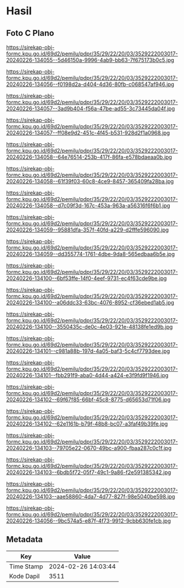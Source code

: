 # Hasil

## Foto C Plano

https://sirekap-obj-formc.kpu.go.id/69d2/pemilu/pdpr/35/29/22/20/03/3529222003017-20240226-134055--5d46150a-9996-4ab9-bb63-7f675173b0c5.jpg

https://sirekap-obj-formc.kpu.go.id/69d2/pemilu/pdpr/35/29/22/20/03/3529222003017-20240226-134056--f0198d2a-d404-4d36-80fb-c068547af946.jpg

https://sirekap-obj-formc.kpu.go.id/69d2/pemilu/pdpr/35/29/22/20/03/3529222003017-20240226-134057--3ad9b404-f56a-47be-ad55-3c73445da04f.jpg

https://sirekap-obj-formc.kpu.go.id/69d2/pemilu/pdpr/35/29/22/20/03/3529222003017-20240226-134057--ff08e9d2-451c-4f45-b531-928d2f1a0968.jpg

https://sirekap-obj-formc.kpu.go.id/69d2/pemilu/pdpr/35/29/22/20/03/3529222003017-20240226-134058--64e76514-253b-417f-86fa-e578bdaeaa0b.jpg

https://sirekap-obj-formc.kpu.go.id/69d2/pemilu/pdpr/35/29/22/20/03/3529222003017-20240226-134058--61f39f03-60c8-4ce9-8457-365409fa28ba.jpg

https://sirekap-obj-formc.kpu.go.id/69d2/pemilu/pdpr/35/29/22/20/03/3529222003017-20240226-134058--d7c09f3d-167c-453a-963a-a56316f6f6b1.jpg

https://sirekap-obj-formc.kpu.go.id/69d2/pemilu/pdpr/35/29/22/20/03/3529222003017-20240226-134059--95881dfa-357f-40fd-a229-d2fffe596090.jpg

https://sirekap-obj-formc.kpu.go.id/69d2/pemilu/pdpr/35/29/22/20/03/3529222003017-20240226-134059--dd355774-1761-4dbe-9da8-565edbaa6b5e.jpg

https://sirekap-obj-formc.kpu.go.id/69d2/pemilu/pdpr/35/29/22/20/03/3529222003017-20240226-134100--6bf53ffe-14f0-4eef-9731-ec4f63cde9be.jpg

https://sirekap-obj-formc.kpu.go.id/69d2/pemilu/pdpr/35/29/22/20/03/3529222003017-20240226-134100--a06ddc33-63bc-4076-8952-cf36ebed1ab5.jpg

https://sirekap-obj-formc.kpu.go.id/69d2/pemilu/pdpr/35/29/22/20/03/3529222003017-20240226-134100--3550435c-de0c-4e03-921e-48138fe1ed9b.jpg

https://sirekap-obj-formc.kpu.go.id/69d2/pemilu/pdpr/35/29/22/20/03/3529222003017-20240226-134101--c981a88b-197d-4a05-baf3-5c4cf7793dee.jpg

https://sirekap-obj-formc.kpu.go.id/69d2/pemilu/pdpr/35/29/22/20/03/3529222003017-20240226-134101--fbb291f9-aba0-4d44-a424-e3f9fd9f1946.jpg

https://sirekap-obj-formc.kpu.go.id/69d2/pemilu/pdpr/35/29/22/20/03/3529222003017-20240226-134102--69f67f85-66bf-45c8-8775-d65653d71f06.jpg

https://sirekap-obj-formc.kpu.go.id/69d2/pemilu/pdpr/35/29/22/20/03/3529222003017-20240226-134102--62e1161b-b79f-48b8-bc07-a3faf49b39fe.jpg

https://sirekap-obj-formc.kpu.go.id/69d2/pemilu/pdpr/35/29/22/20/03/3529222003017-20240226-134103--79705e22-0670-49bc-a900-fbaa287c0c1f.jpg

https://sirekap-obj-formc.kpu.go.id/69d2/pemilu/pdpr/35/29/22/20/03/3529222003017-20240226-134103--6bdb5f72-05f7-49c1-9a86-f2e591385342.jpg

https://sirekap-obj-formc.kpu.go.id/69d2/pemilu/pdpr/35/29/22/20/03/3529222003017-20240226-134103--aae58860-4da7-4d77-827f-98e5040be598.jpg

https://sirekap-obj-formc.kpu.go.id/69d2/pemilu/pdpr/35/29/22/20/03/3529222003017-20240226-134056--9bc574a5-e87f-4f73-9912-9cbb630fe1cb.jpg


## Metadata

| Key        | Value               |
| ---------- | ------------------- |
| Time Stamp | 2024-02-26 14:03:44 |
| Kode Dapil | 3511                |



